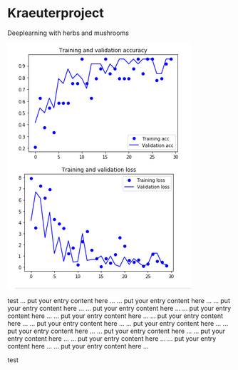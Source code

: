 # Kraeuterproject
Deeplearning with herbs and mushrooms

![alt text](https://github.com/TTJakob/Kraeuterproject/blob/1.1/3VVG16.PNG)

test
<MTMarkdownOptions output='html4'>
    ... put your entry content here ...
     ... put your entry content here ...
     ... put your entry content here ... ... put your entry content here ... ... put your entry content here ... ... put your entry content here ... ... put your entry content here ... ... put your entry content here ... ... put your entry content here ... ... put your entry content here ... ... put your entry content here ... ... put your entry content here ... ... put your entry content here ... ... put your entry content here ... ... put your entry content here ...
</MTMarkdownOptions>

test
